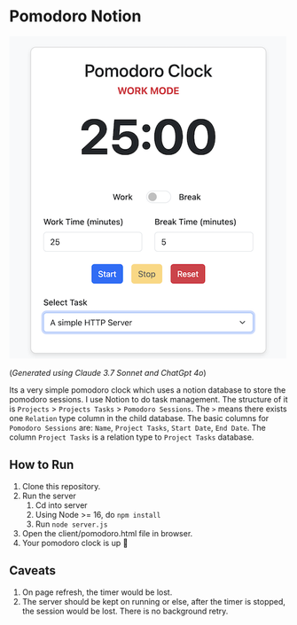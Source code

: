 # Pomodoro Notion

![pomodoro-notion-screenshot](https://github.com/NayanJD/pomodoro-notion/blob/main/assets/pomodoro-notion-screenshot.png)

(*Generated using Claude 3.7 Sonnet and ChatGpt 4o*)

Its a very simple pomodoro clock which uses a notion database to store the pomodoro sessions. I use Notion to do task management. 
The structure of it is `Projects` > `Projects Tasks` > `Pomodoro Sessions`. The `>` means there exists one `Relation` type column
in the child database. The basic columns for `Pomodoro Sessions` are: `Name`, `Project Tasks`, `Start Date`, `End Date`. The column
`Project Tasks` is a relation type to `Project Tasks` database.

## How to Run

1. Clone this repository.
2. Run the server
    1. Cd into server
    2. Using Node >= 16, do `npm install`
    3. Run `node server.js` 
4. Open the client/pomodoro.html file in browser.
5. Your pomodoro clock is up 🥳

## Caveats

1. On page refresh, the timer would be lost.
2. The server should be kept on running or else, after the timer is stopped, the session would be lost.
   There is no background retry.

